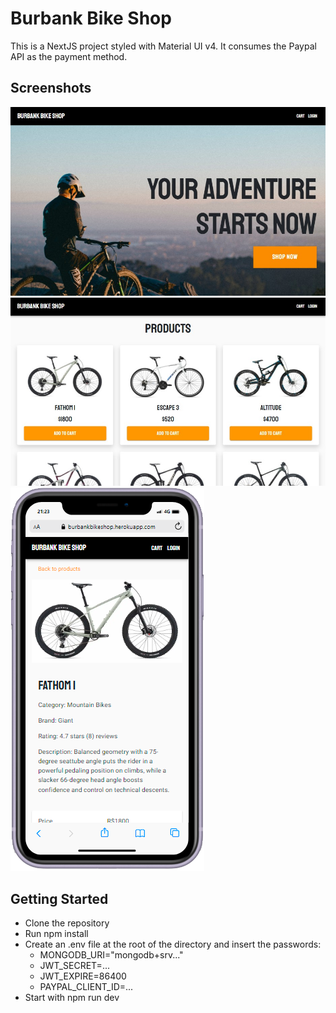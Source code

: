 # Burbank Bike Shop

This is a NextJS project styled with Material UI v4. It consumes the Paypal API as the payment method.

## Screenshots
![Homepage](https://github.com/antoniojosegteixeira/ecommerce/blob/main/public/images/screenshots/Screenshot_1.jpg?raw=true)
![Products](https://github.com/antoniojosegteixeira/ecommerce/blob/main/public/images/screenshots/Screenshot_2.jpg?raw=true)
![Product](https://github.com/antoniojosegteixeira/ecommerce/blob/main/public/images/screenshots/Screenshot_3.png?raw=true)



## Getting Started
- Clone the repository
- Run npm install
- Create an .env file at the root of the directory and insert the passwords:
    - MONGODB_URI="mongodb+srv..."
    - JWT_SECRET=...
    - JWT_EXPIRE=86400
    - PAYPAL_CLIENT_ID=...
- Start with npm run dev
